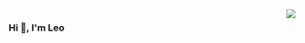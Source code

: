 <img  src="https://github-readme-stats.vercel.app/api?username=kevoj&show_icons=true&icon_color=28df99&text_color=ffffff&bg_color=111&hide_title=true" align='right'/>

### Hi 👋, I'm Leo

<!--
<p>👨‍💻 Skills:</p>
<p align="left">
  <img src="https://konpa.github.io/devicon/devicon.git/icons/react/react-original-wordmark.svg" alt="react" width="40" height="40"/>
  <img src="https://konpa.github.io/devicon/devicon.git/icons/redux/redux-original.svg" alt="redux" width="40" height="40"/>
  <img src="https://konpa.github.io/devicon/devicon.git/icons/amazonwebservices/amazonwebservices-original-wordmark.svg" alt="amazonwebservices" width="40" height="40"/>
  <img src="https://konpa.github.io/devicon/devicon.git/icons/bootstrap/bootstrap-plain.svg" alt="bootstrap" width="40" height="40"/>
  <img src="https://konpa.github.io/devicon/devicon.git/icons/css3/css3-original-wordmark.svg" alt="css3" width="40" height="40"/>
  <img src="https://konpa.github.io/devicon/devicon.git/icons/docker/docker-original-wordmark.svg" alt="docker" width="40" height="40"/>
  <img src="https://konpa.github.io/devicon/devicon.git/icons/html5/html5-original-wordmark.svg" alt="html5" width="40" height="40"/>
  <img src="https://konpa.github.io/devicon/devicon.git/icons/javascript/javascript-original.svg" alt="javascript" width="40" height="40"/>
  <img src="https://konpa.github.io/devicon/devicon.git/icons/mongodb/mongodb-original-wordmark.svg" alt="mongodb" width="40" height="40"/>
  <img src="https://konpa.github.io/devicon/devicon.git/icons/mysql/mysql-original-wordmark.svg" alt="mysql" width="40" height="40"/>
  <img src="https://konpa.github.io/devicon/devicon.git/icons/postgresql/postgresql-original-wordmark.svg" alt="postgresql" width="40" height="40"/>
  <img src="https://konpa.github.io/devicon/devicon.git/icons/nodejs/nodejs-original-wordmark.svg" alt="nodejs" width="40" height="40"/>
  <img src="https://konpa.github.io/devicon/devicon.git/icons/python/python-original-wordmark.svg" alt="python" width="40" height="40"/>
  <img src="https://konpa.github.io/devicon/devicon.git/icons/oracle/oracle-original.svg" alt="oracle" width="40" height="40"/>
  <img src="https://konpa.github.io/devicon/devicon.git/icons/linux/linux-original.svg" alt="linux" width="40" height="40"/>
  <img src="https://konpa.github.io/devicon/devicon.git/icons/webpack/webpack-original.svg" alt="webpack" width="40" height="40"/>
  <img src="https://konpa.github.io/devicon/devicon.git/icons/express/express-original-wordmark.svg" alt="express" width="40" height="40"/>
</p>
-->

<!--![Anurag's github stats](https://github-readme-stats.vercel.app/api?username=kevoj&hide=["contribs","prs","issues"])-->
